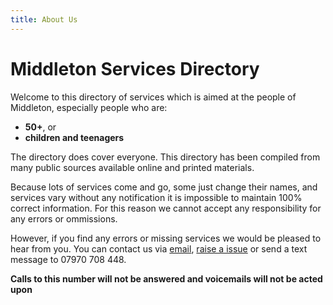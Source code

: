 ```yaml
---
title: About Us
---
```


# Middleton Services Directory

Welcome to this directory of services which is aimed at the people of
Middleton, especially people who are:

  * **50+**, or
  * **children and teenagers**

The directory does cover everyone. This directory has been compiled from many public
sources available online and printed materials.

Because lots of services come and go, some just change their names, and
services vary without any notification it is impossible to maintain 100%
correct information. For this reason we cannot accept any responsibility for
any errors or ommissions.

However, if you find any errors or missing services we would be pleased to hear
from you. You can contact us via [email](mailto:betterhealth4middleton@gmail.com), [raise
a issue](https://github.com/MiddletonCommunityVoice/services-list/issues) or send a
text message to 07970 708 448.

**Calls to this number will not be answered and voicemails will not be acted upon**
